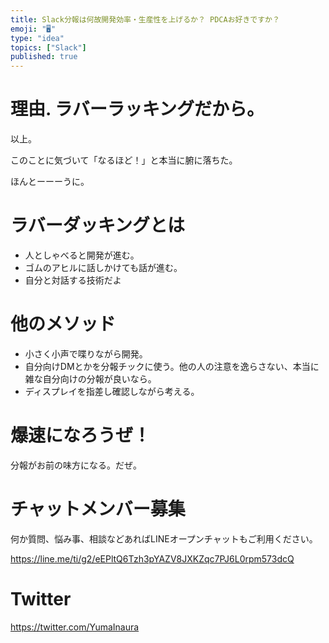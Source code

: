 ```yaml
---
title: Slack分報は何故開発効率・生産性を上げるか？ PDCAお好きですか？
emoji: "🖥"
type: "idea"
topics: ["Slack"]
published: true
---
```


# 理由. ラバーラッキングだから。

以上。

このことに気づいて「なるほど！」と本当に腑に落ちた。

ほんとーーーうに。

# ラバーダッキングとは

- 人としゃべると開発が進む。
- ゴムのアヒルに話しかけても話が進む。
- 自分と対話する技術だよ

# 他のメソッド

- 小さく小声で喋りながら開発。
- 自分向けDMとかを分報チックに使う。他の人の注意を逸らさない、本当に雑な自分向けの分報が良いなら。
- ディスプレイを指差し確認しながら考える。

# 爆速になろうぜ！

分報がお前の味方になる。だぜ。








<!-- Update From Qiita API -->

# チャットメンバー募集


何か質問、悩み事、相談などあればLINEオープンチャットもご利用ください。

https://line.me/ti/g2/eEPltQ6Tzh3pYAZV8JXKZqc7PJ6L0rpm573dcQ





# Twitter


https://twitter.com/YumaInaura


<!-- Update From Qiita API -->


